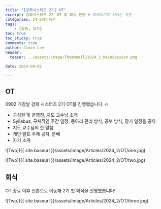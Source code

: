 ```yaml
---
title: "[강화시스터즈 2기] OT"
excerpt: 강화시스터즈 2기 OT 및 회식 진행 # 미리보기로 보이는 부분
categories: 24-2메인세션
tags: 
    - [활동, 일지]
toc: true
toc_sticky: true
comments: true
author: Jimin Lee
header:
  teaser: ../assets/image/Thumbnail/2024_2_MainSession.png

date: 2024-09-02

---
```


## OT

0902 개강날 강화 시스터즈 2기 OT를 진행했습니다. 🔥

- 구성원 및 운영진, 지도 교수님 소개
- Syllabus, 구체적인 주간 일정, 동아리 관리 방식, 공부 방식, 장기 일정을 공유
- 지도 교수님의 한 말씀 
- 개인 발표 주제 공지, 분배
- 자기 소개 

![Two]({{ site.baseurl }}/assets/image/Articles/2024_2/OT/one.jpg)

![Two]({{ site.baseurl }}/assets/image/Articles/2024_2/OT/two.jpg)

## 회식  
OT 종료 이후 신촌으로 이동해 2기 첫 회식을 진행했습니다!  

![Two]({{ site.baseurl }}/assets/image/Articles/2024_2/OT/three.jpg)